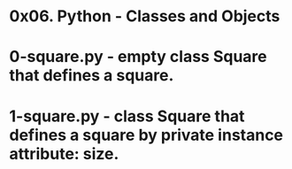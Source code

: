 # 0x06. Python - Classes and Objects
# 0-square.py -  empty class Square that defines a square.
# 1-square.py - class Square that defines a square by private instance attribute: size.
